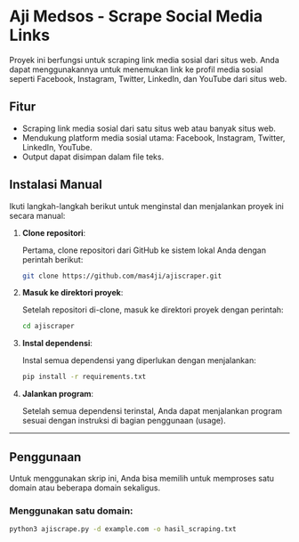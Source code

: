 # Aji Medsos - Scrape Social Media Links

Proyek ini berfungsi untuk scraping link media sosial dari situs web. Anda dapat menggunakannya untuk menemukan link ke profil media sosial seperti Facebook, Instagram, Twitter, LinkedIn, dan YouTube dari situs web.

## Fitur

- Scraping link media sosial dari satu situs web atau banyak situs web.
- Mendukung platform media sosial utama: Facebook, Instagram, Twitter, LinkedIn, YouTube.
- Output dapat disimpan dalam file teks.

## Instalasi Manual

Ikuti langkah-langkah berikut untuk menginstal dan menjalankan proyek ini secara manual:

1. **Clone repositori**:

    Pertama, clone repositori dari GitHub ke sistem lokal Anda dengan perintah berikut:

    ```bash
    git clone https://github.com/mas4ji/ajiscraper.git
    ```

2. **Masuk ke direktori proyek**:

    Setelah repositori di-clone, masuk ke direktori proyek dengan perintah:

    ```bash
    cd ajiscraper
    ```

3. **Instal dependensi**:

    Instal semua dependensi yang diperlukan dengan menjalankan:

    ```bash
    pip install -r requirements.txt
    ```

4. **Jalankan program**:

    Setelah semua dependensi terinstal, Anda dapat menjalankan program sesuai dengan instruksi di bagian penggunaan (usage).

---

## Penggunaan

Untuk menggunakan skrip ini, Anda bisa memilih untuk memproses satu domain atau beberapa domain sekaligus.

### Menggunakan satu domain:
```bash
python3 ajiscrape.py -d example.com -o hasil_scraping.txt
